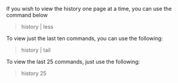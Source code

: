 If you wish to view the history one page at a time, you can use the command below

>history | less

To view just the last ten commands, you can use the following:

>history | tail

To view the last 25 commands, just use the following:

>history 25


